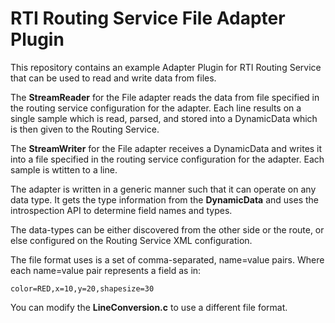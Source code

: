 # RTI Routing Service File Adapter Plugin

This repository contains an example Adapter Plugin for RTI Routing Service that can
be used to read and write data from files.

The **StreamReader** for the File adapter reads the data from file specified in the routing service configuration for the adapter. Each line results on a single sample which is read, parsed, and stored into a DynamicData which is then given to the Routing Service.

The **StreamWriter** for the File adapter receives a DynamicData and writes it into a file specified in the routing service configuration for the adapter. Each sample is wtitten to a line.

The adapter is written in a generic manner such that it can operate on any data type. It gets the type information from the **DynamicData** and uses the introspection API to determine field names and types.

The data-types can be either discovered from the other side or the route, or else configured on the Routing Service XML configuration.

The file format uses is a set of comma-separated,  name=value pairs. Where each name=value pair represents a field as in:
```
color=RED,x=10,y=20,shapesize=30
```

You can modify the **LineConversion.c** to use a different file format.
